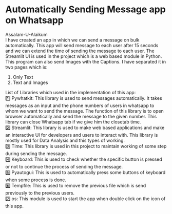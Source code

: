 # Automatically Sending Message app on Whatsapp
Assalam-U-Alaikum</br>
I have created an app in which we can send a message on bulk automatically. This app will send message to each user after 15 seconds and we can extend the time of sending the message to each user. The Streamlit UI is used in the project which is a web based module in Python. This program can also send Images with the Captions. I have separated it in two pages which is:</br>
1. Only Text
2. Text and Images

List of Libraries which used in the implementation of this app:</br>
1️⃣ Pywhatkit: This library is used to send messages automatically. It takes messages as an input and the phone numbers of users in whatsapp to whom we want to send the message. The function of this library is to open browser automatically and send the message to the given number. This library can close Whatsapp tab if we give him the closetab time.</br>
2️⃣ Streamlit: This library is used to make web based applications and make an interactive UI for developers and users to interact with. This library is mostly used for Data Analysis and this types of working.</br>
3️⃣ Time: This library is used in this project to maintain working of some step during sending the message.</br>
4️⃣ Keyboard: This is used to check whether the specific button is pressed or not to continue the process of sending the message.</br>
5️⃣ Pyautogui: This is used to automatically press some buttons of keyboard when some process is done.</br>
6️⃣ Tempfile: This is used to remove the previous file which is send previously to the previous users.</br>
7️⃣ os: This module is used to start the app when double click on the icon of this app.
